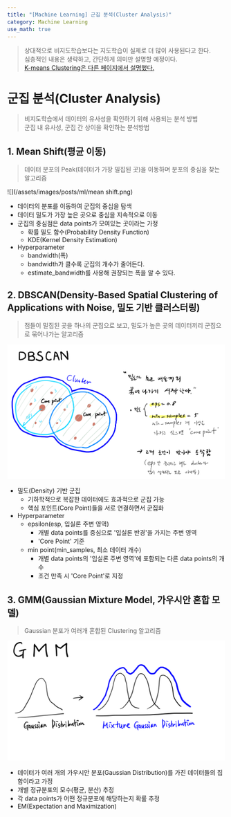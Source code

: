 ```yaml
---
title: "[Machine Learning] 군집 분석(Cluster Analysis)"
category: Machine Learning
use_math: true
---
```


> 상대적으로 비지도학습보다는 지도학습이 실제로 더 많이 사용된다고 한다.<br>
> 심층적인 내용은 생략하고, 간단하게 의미만 설명할 예정이다.<br>
> <a href="https://gilbertlim.github.io/machine%20learning/ml_k_means_clustering/">K-means Clustering은 다른 페이지에서 설명했다.</a>

# 군집 분석(Cluster Analysis)
> 비지도학습에서 데이터의 유사성을 확인하기 위해 사용되는 분석 방법<br>
> 군집 내 유사성, 군집 간 상이을 확인하는 분석방법

## 1. Mean Shift(평균 이동)
> 데이터 분포의 Peak(데이터가 가장 밀집된 곳)을 이동하며 분포의 중심을 찾는 알고리즘

![](/assets/images/posts/ml/mean shift.png)

- 데이터의 분포를 이동하여 군집의 중심을 탐색
- 데이터 밀도가 가장 높은 곳으로 중심을 지속적으로 이동
- 군집의 중심점은 data points가 모여있는 곳이라는 가정
  - 확률 밀도 함수(Probability Density Function)
  - KDE(Kernel Density Estimation)
- Hyperparameter
  - bandwidth(폭)
  - bandwidth가 클수록 군집의 개수가 줄어든다.
  - estimate_bandwidth를 사용해 권장되는 폭을 알 수 있다.
  
## 2. DBSCAN(Density-Based Spatial Clustering of Applications with Noise, 밀도 기반 클러스터링)
> 점들이 밀집된 곳을 하나의 군집으로 보고, 밀도가 높은 곳의 데이터끼리 군집으로 묶어나가는 알고리즘

![](/assets/images/posts/ml/dbscan.png)

- 밀도(Density) 기반 군집
  - 기하학적으로 복잡한 데이터에도 효과적으로 군집 가능
  - 핵심 포인트(Core Point)들을 서로 연결하면서 군집화
- Hyperparameter
  - epsilon(esp, 입실론 주변 영역)
    - 개별 data points를 중심으로 '입실론 반경'을 가지는 주변 영역
    - 'Core Point' 기준
  - min point(min_samples, 최소 데이터 개수)
    - 개별 data points의 '입실론 주변 영역'에 포함되는 다른 data points의 개수
    - 조건 만족 시 'Core Point'로 지정

## 3. GMM(Gaussian Mixture Model, 가우시안 혼합 모델)
> Gaussian 분포가 여러개 혼합된 Clustering 알고리즘

![](/assets/images/posts/ml/gmm.png)

- 데이터가 여러 개의 가우시안 분포(Gaussian Distribution)를 가진 데이터들의 집합이라고 가정
- 개별 정규분포의 모수(평균, 분산) 추정
- 각 data points가 어떤 정규분포에 해당하는지 확률 추정
- EM(Expectation and Maximization)
